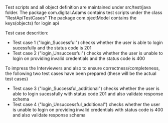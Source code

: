 Test scripts and all object definition are maintained under src/test/java folder.
The package com.digital.Adams contains test scripts under the class "RestApiTestCases"
The package com.ojectModel contains the keys(objects) for login api

Test case descrition:
- Test case 1 ("login_Successful") checks whether the user is able to login sucessfully and the status code is 201
- Test case 2 ("login_Unsuccessful") checks whether the user is unable to login on providing invalid credentials and the status code is 400

To impress the Interviewers and also to ensure correctness/completeness, the following two test cases have been prepared (these will be the actual test cases)
- Test case 3 ("login_Successful_additional") checks whether the user is able to login sucessfully with status code 201 and also validate response schema 
- Test case 4 ("login_Unsuccessful_additional") checks whether the user is unable to login on providing invalid credentials with status code is 400 and also validate response schema 
